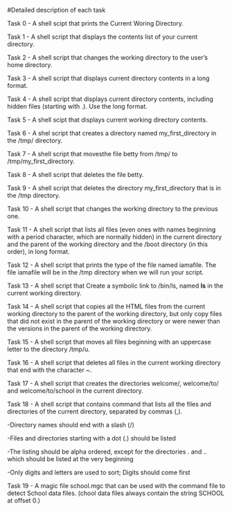 #Detailed description of each task

Task 0 - A shell scipt that prints the Current Woring Directory.

Task 1 - A shell script that displays the contents list of your current directory.

Task 2 - A shell script that changes the working directory to the user’s home directory.

Task 3 - A shell script that displays current directory contents in a long format.

Task 4 - A shell script that displays current directory contents, including hidden files (starting with .). Use the long format.

Task 5 - A shell scipt that displays current working directory contents.

Task 6 - A shel script that creates a directory named my_first_directory in the /tmp/ directory.

Task 7 - A shell script that movesthe file betty from /tmp/ to /tmp/my_first_directory.

Task 8 - A shell script that deletes the file betty.

Task 9 - A shell script that deletes the directory my_first_directory that is in the /tmp directory.

Task 10 - A shell script that changes the working directory to the previous one.

Task 11 - A shell script that lists all files (even ones with names beginning with a period character, which are normally hidden) in the current directory and the parent of the working directory and the /boot directory (in this order), in long format.

Task 12 - A shell script that prints the type of the file named iamafile. The file iamafile will be in the /tmp directory when we will run your script.

Task 13 - A shell script that Create a symbolic link to /bin/ls, named __ls__ in the current working directory.

Task 14 - A shell script that copies all the HTML files from the current working directory to the parent of the working directory, but only copy files that did not exist in the parent of the working directory or were newer than the versions in the parent of the working directory.

Task 15 - A shell script that moves all files beginning with an uppercase letter to the directory /tmp/u.

Task 16 - A shell script that deletes all files in the current working directory that end with the character ~.

Task 17 - A shell script that creates the directories welcome/, welcome/to/ and welcome/to/school in the current directory.

Task 18 - A shell script that contains command  that lists all the files and directories of the current directory, separated by commas (,).

-Directory names should end with a slash (/)

-Files and directories starting with a dot (.) should be listed

-The listing should be alpha ordered, except for the directories . and .. which should be listed at the very beginning

-Only digits and letters are used to sort; Digits should come first

Task 19 - A magic file school.mgc that can be used with the command file to detect School data files. (chool data files always contain the string SCHOOL at offset 0.)
